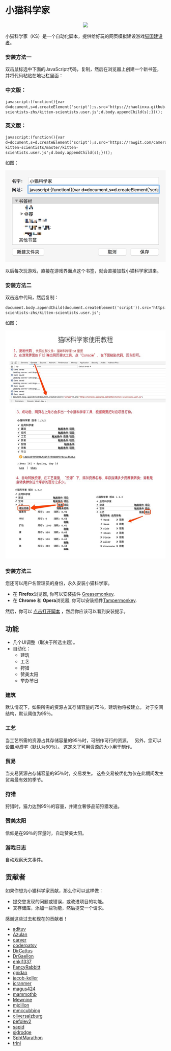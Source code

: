 # 小猫科学家

<p align="center"><img src="https://i.imgur.com/AWHGIGH.jpg" /></p>


小猫科学家（KS）是一个自动化脚本，提供给好玩的网页模拟建设游戏[猫国建设者](https://zhaolinxu.github.io/cat-zh/)。

### 安装方法一

双击鼠标选中下面的JavaScript代码，复制，然后在浏览器上创建一个新书签，并将代码粘贴在地址栏里面：

### 中文版：

    javascript:(function(){var d=document,s=d.createElement('script');s.src='https://zhaolinxu.github.io/kitten-scientists-zhs/kitten-scientists.user.js';d.body.appendChild(s);})();

### 英文版：

    javascript:(function(){var d=document,s=d.createElement('script');s.src='https://rawgit.com/cameroncondry/cbc-kitten-scientists/master/kitten-scientists.user.js';d.body.appendChild(s);})();

如图：

<img src="help.png" alt="" />

以后每次玩游戏，直接在游戏界面点这个书签，就会直接加载小猫科学家进来。

### 安装方法二

双击选中代码，然后复制：

    document.body.appendChild(document.createElement('script')).src='https://zhaolinxu.github.io/kitten-scientists-zhs/kitten-scientists.user.js';

如图：

<img src="help2.jpg" alt="F12大法截图" />

### 安装方法三

您还可以用户名管理员的身份，永久安装小猫科学家。

- 在 **Firefox**浏览器, 你可以安装插件 [Greasemonkey](https://addons.mozilla.org/en-US/firefox/addon/greasemonkey/).
- 在 **Chrome** 和 **Opera**浏览器, 你可以安装插件[Tampermonkey](https://chrome.google.com/webstore/detail/tampermonkey/dhdgffkkebhmkfjojejmpbldmpobfkfo).

然后，你可以 [点击打开脚本](https://zhaolinxu.github.io/kitten-scientists-zhs/kitten-scientists.user.js) ，然后你应该可以看到安装提示。 

## 功能

- 几个UI调整（取决于所选主题）。
- 自动化：
    - 建筑
    - 工艺
    - 狩猎
    - 赞美太阳
    - 举办节日

### 建筑

默认情况下，如果所需的资源占其存储容量的75％，建筑物将被建立。 对于空间结构，默认阈值为95％。

### 工艺

当工艺所需的资源占其存储容量的95％时，可制作可行的资源。
 
另外，您可以设置*消费率*（默认为60％）。 这定义了可用资源的大小用于制作。

### 贸易

当交易资源占存储容量的95％时，交易发生。 这些交易被优化为仅在此期间发生贸易最有效的季节。

### 狩猎

狩猎时，猫力达到95％的容量，并建立奢侈品前狩猎发送。

### 赞美太阳

信仰是在99％的容量时，自动赞美太阳。

### 游戏日志

自动观察天文事件。

## 贡献者

如果你想为小猫科学家贡献，那么你可以这样做：

- 提交您发现的问题或错误，或改进项目的功能。
- 叉存储库，添加一些功能，然后提交一个请求。

感谢这些过去和现在的贡献者！

- [adituv](https://github.com/adituv)
- [Azulan](https://www.reddit.com/user/Azulan)
- [carver](https://github.com/carver)
- [coderpatsy](https://github.com/coderpatsy)
- [DirCattus](https://www.reddit.com/user/DirCattus)
- [DrGaellon](https://github.com/DrGaellon)
- [enki1337](https://github.com/enki1337)
- [FancyRabbitt](https://www.reddit.com/user/FancyRabbitt)
- [gnidan](https://github.com/gnidan)
- [jacob-keller](https://github.com/jacob-keller)
- [jcranmer](https://github.com/jcranmer)
- [magus424](https://github.com/magus424)
- [mammothb](https://github.com/mammothb)
- [Mewnine](https://www.reddit.com/user/Mewnine)
- [mjdillon](https://github.com/mjdillon)
- [mmccubbing](https://github.com/mmccubbing)
- [oliversalzburg](https://github.com/oliversalzburg)
- [pefoley2](https://www.reddit.com/user/pefoley2)
- [sapid](https://github.com/sapid)
- [sjdrodge](https://github.com/sjdrodge)
- [SphtMarathon](https://www.reddit.com/user/SphtMarathon)
- [trini](https://github.com/trini)
